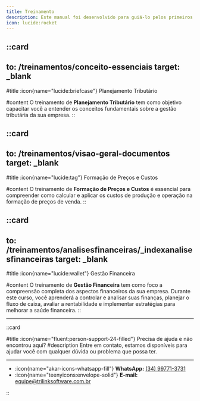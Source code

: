 ```yaml
---
title: Treinamento
description: Este manual foi desenvolvido para guiá-lo pelos primeiros passos essenciais para utilizar o sistema.
icon: lucide:rocket
---
```


###
::card
---
to: /treinamentos/conceito-essenciais
target: _blank
---
#title
:icon{name="lucide:briefcase"} Planejamento Tributário

#content
O treinamento de **Planejamento Tributário** tem como objetivo capacitar você a entender os conceitos fundamentais sobre a gestão tributária da sua empresa.
::

###
::card
---
to: /treinamentos/visao-geral-documentos
target: _blank
---
#title
:icon{name="lucide:tag"} Formação de Preços e Custos

#content
O treinamento de **Formação de Preços e Custos** é essencial para compreender como calcular e aplicar os custos de produção e operação na formação de preços de venda.
::

###
::card
---
to: /treinamentos/analisesfinanceiras/_indexanalisesfinanceiras
target: _blank
---
#title
:icon{name="lucide:wallet"} Gestão Financeira

#content
O treinamento de **Gestão Financeira** tem como foco a compreensão completa dos aspectos financeiros da sua empresa. Durante este curso, você aprenderá a controlar e analisar suas finanças, planejar o fluxo de caixa, avaliar a rentabilidade e implementar estratégias para melhorar a saúde financeira.
::

---

::card

#title
:icon{name="fluent:person-support-24-filled"} Precisa de ajuda e não encontrou aqui?
#description
Entre em contato, estamos disponíveis para ajudar você com qualquer dúvida ou problema que possa ter.

---

- :icon{name="akar-icons-whatsapp-fill"} **WhatsApp:** [(34) 99771-3731](https://wa.me/trilinksoftware)
- :icon{name="teenyicons:envelope-solid"} **E-mail:** [equipe@trilinksoftware.com.br](mailto:equipe@trilinksoftware.com.br)

::
